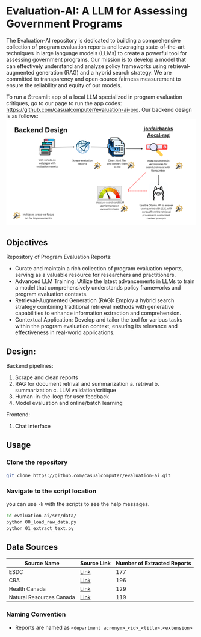 # Evaluation-AI: A LLM for Assessing Government Programs

The Evaluation-AI repository is dedicated to building a comprehensive collection of program evaluation reports and leveraging state-of-the-art techniques in large language models (LLMs) to create a powerful tool for assessing government programs. Our mission is to develop a model that can effectively understand and analyze policy frameworks using retrieval-augmented generation (RAG) and a hybrid search strategy. We are committed to transparency and open-source fairness measurement to ensure the reliability and equity of our models.

To run a Streamlit app of a local LLM specialized in program evaluation critiques, go to our page to run the app codes: https://github.com/casualcomputer/evaluation-ai-pro. Our backend design is as follows:
![Backend](evaluation-ai-backend.png)

## Objectives

Repository of Program Evaluation Reports:

- Curate and maintain a rich collection of program evaluation reports, serving as a valuable resource for researchers and practitioners.
- Advanced LLM Training: Utilize the latest advancements in LLMs to train a model that comprehensively understands policy frameworks and program evaluation contexts.
- Retrieval-Augmented Generation (RAG): Employ a hybrid search strategy combining traditional retrieval methods with generative capabilities to enhance information extraction and comprehension.
- Contextual Application: Develop and tailor the tool for various tasks within the program evaluation context, ensuring its relevance and effectiveness in real-world applications.

## Design:

Backend pipelines:

1. Scrape and clean reports
2. RAG for document retrival and summarization
   a. retrival
   b. summarization
   c. LLM validation/critique
3. Human-in-the-loop for user feedback
4. Model evaluation and online/batch learning

Frontend:

1. Chat interface

## Usage

### Clone the repository

```bash
git clone https://github.com/casualcomputer/evaluation-ai.git
```

### Navigate to the script location

you can use `-h` with the scripts to see the help messages.

```bash
cd evaluation-ai/src/data/
python 00_load_raw_data.py
python 01_extract_text.py
```

## Data Sources

| Source Name              | Source Link                                                                                                                                                | Number of Extracted Reports |
| ------------------------ | ---------------------------------------------------------------------------------------------------------------------------------------------------------- | --------------------------- |
| ESDC                     | [Link](https://www.canada.ca/en/employment-social-development/corporate/reports/evaluations.html)                                                          | 177                         |
| CRA                      | [Link](https://www.canada.ca/en/revenue-agency/programs/about-canada-revenue-agency-cra/internal-audit-program-evaluation.html)                            | 196                         |
| Health Canada            | [Link](https://www.canada.ca/en/health-canada/corporate/transparency/corporate-management-reporting/evaluation.html)                                       | 129                         |
| Natural Resources Canada | [Link](https://natural-resources.canada.ca/transparency/reporting-and-accountability/plans-and-performance-reports/strategic-evaluation-division/year/782) | 119                         |

### Naming Convention

- Reports are named as `<department acronym>_<id>_<title>.<extension>`
